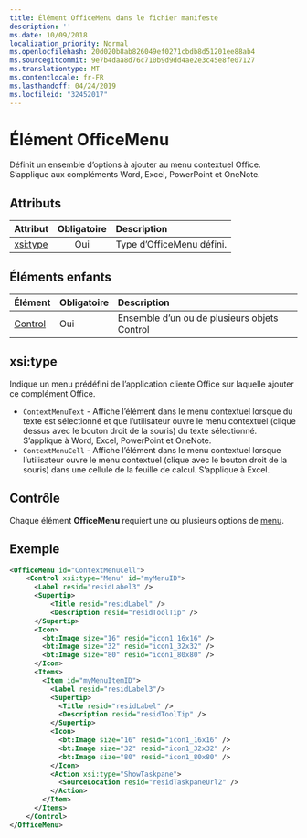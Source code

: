 ```yaml
---
title: Élément OfficeMenu dans le fichier manifeste
description: ''
ms.date: 10/09/2018
localization_priority: Normal
ms.openlocfilehash: 20d020b8ab826049ef0271cbdb8d51201ee88ab4
ms.sourcegitcommit: 9e7b4daa8d76c710b9d9dd4ae2e3c45e8fe07127
ms.translationtype: MT
ms.contentlocale: fr-FR
ms.lasthandoff: 04/24/2019
ms.locfileid: "32452017"
---
```

# <a name="officemenu-element"></a>Élément OfficeMenu

Définit un ensemble d’options à ajouter au menu contextuel Office. S’applique aux compléments Word, Excel, PowerPoint et OneNote.

## <a name="attributes"></a>Attributs

| Attribut            | Obligatoire | Description                          |
|:---------------------|:--------:|:-------------------------------------|
| [xsi:type](#xsitype) | Oui      | Type d’OfficeMenu défini.|

## <a name="child-elements"></a>Éléments enfants

|  Élément |  Obligatoire  |  Description  |
|:-----|:-----|:-----|
|  [Control](#control)    | Oui |  Ensemble d’un ou de plusieurs objets Control  |

## <a name="xsitype"></a>xsi:type

Indique un menu prédéfini de l’application cliente Office sur laquelle ajouter ce complément Office.

- `ContextMenuText` -  Affiche l’élément dans le menu contextuel lorsque du texte est sélectionné et que l’utilisateur ouvre le menu contextuel (clique dessus avec le bouton droit de la souris) du texte sélectionné. S’applique à Word, Excel, PowerPoint et OneNote.
- `ContextMenuCell` -  Affiche l’élément dans le menu contextuel lorsque l’utilisateur ouvre le menu contextuel (clique avec le bouton droit de la souris) dans une cellule de la feuille de calcul. S’applique à Excel. 

## <a name="control"></a>Contrôle

Chaque élément **OfficeMenu** requiert une ou plusieurs options de [menu](control.md#menu-dropdown-button-controls). 

## <a name="example"></a>Exemple

```xml
<OfficeMenu id="ContextMenuCell">
    <Control xsi:type="Menu" id="myMenuID">
      <Label resid="residLabel3" />
      <Supertip>
          <Title resid="residLabel" />
          <Description resid="residToolTip" />
      </Supertip>   
      <Icon>
        <bt:Image size="16" resid="icon1_16x16" />
        <bt:Image size="32" resid="icon1_32x32" />
        <bt:Image size="80" resid="icon1_80x80" />
      </Icon>    
      <Items>
        <Item id="myMenuItemID">
          <Label resid="residLabel3"/>
          <Supertip>
            <Title resid="residLabel" />
            <Description resid="residToolTip" />
          </Supertip>
          <Icon>
            <bt:Image size="16" resid="icon1_16x16" />
            <bt:Image size="32" resid="icon1_32x32" />
            <bt:Image size="80" resid="icon1_80x80" />
          </Icon>    
          <Action xsi:type="ShowTaskpane">
            <SourceLocation resid="residTaskpaneUrl2" />    
          </Action>    
        </Item>
      </Items>
    </Control>   
</OfficeMenu>
```
